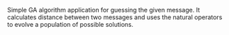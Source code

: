 Simple GA algorithm application for guessing the given message. 
It calculates distance between two messages and uses the natural operators to evolve a population of possible solutions.
